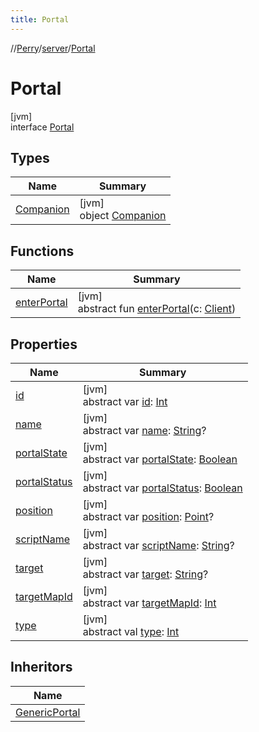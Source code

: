 ```yaml
---
title: Portal
---
```

//[Perry](../../../index.html)/[server](../index.html)/[Portal](index.html)



# Portal



[jvm]\
interface [Portal](index.html)



## Types


| Name | Summary |
|---|---|
| [Companion](-companion/index.html) | [jvm]<br>object [Companion](-companion/index.html) |


## Functions


| Name | Summary |
|---|---|
| [enterPortal](enter-portal.html) | [jvm]<br>abstract fun [enterPortal](enter-portal.html)(c: [Client](../../client/-client/index.html)) |


## Properties


| Name | Summary |
|---|---|
| [id](id.html) | [jvm]<br>abstract var [id](id.html): [Int](https://kotlinlang.org/api/latest/jvm/stdlib/kotlin/-int/index.html) |
| [name](name.html) | [jvm]<br>abstract var [name](name.html): [String](https://kotlinlang.org/api/latest/jvm/stdlib/kotlin/-string/index.html)? |
| [portalState](portal-state.html) | [jvm]<br>abstract var [portalState](portal-state.html): [Boolean](https://kotlinlang.org/api/latest/jvm/stdlib/kotlin/-boolean/index.html) |
| [portalStatus](portal-status.html) | [jvm]<br>abstract var [portalStatus](portal-status.html): [Boolean](https://kotlinlang.org/api/latest/jvm/stdlib/kotlin/-boolean/index.html) |
| [position](position.html) | [jvm]<br>abstract var [position](position.html): [Point](https://docs.oracle.com/javase/8/docs/api/java/awt/Point.html)? |
| [scriptName](script-name.html) | [jvm]<br>abstract var [scriptName](script-name.html): [String](https://kotlinlang.org/api/latest/jvm/stdlib/kotlin/-string/index.html)? |
| [target](target.html) | [jvm]<br>abstract var [target](target.html): [String](https://kotlinlang.org/api/latest/jvm/stdlib/kotlin/-string/index.html)? |
| [targetMapId](target-map-id.html) | [jvm]<br>abstract var [targetMapId](target-map-id.html): [Int](https://kotlinlang.org/api/latest/jvm/stdlib/kotlin/-int/index.html) |
| [type](type.html) | [jvm]<br>abstract val [type](type.html): [Int](https://kotlinlang.org/api/latest/jvm/stdlib/kotlin/-int/index.html) |


## Inheritors


| Name |
|---|
| [GenericPortal](../../server.maps/-generic-portal/index.html) |

